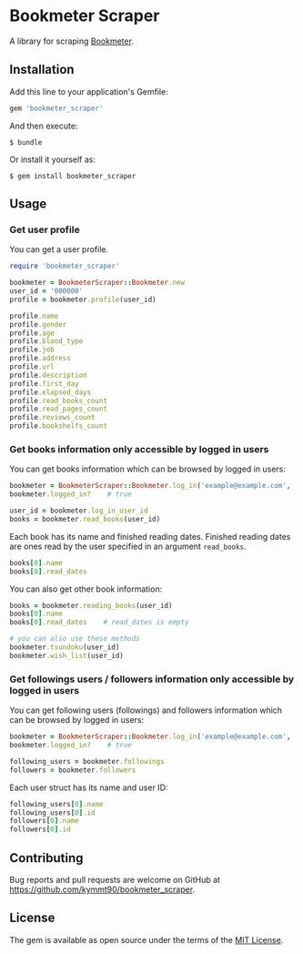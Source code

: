 # Bookmeter Scraper

A library for scraping [Bookmeter](http://bookmeter.com).


## Installation

Add this line to your application's Gemfile:

```ruby
gem 'bookmeter_scraper'
```

And then execute:

    $ bundle

Or install it yourself as:

    $ gem install bookmeter_scraper


## Usage

### Get user profile

You can get a user profile.

```ruby
require 'bookmeter_scraper'

bookmeter = BookmeterScraper::Bookmeter.new
user_id = '000000'
profile = bookmeter.profile(user_id)

profile.name
profile.gender
profile.age
profile.blood_type
profile.job
profile.address
profile.url
profile.description
profile.first_day
profile.elapsed_days
profile.read_books_count
profile.read_pages_count
profile.reviews_count
profile.bookshelfs_count
```

### Get books information only accessible by logged in users

You can get books information which can be browsed by logged in users:

```ruby
bookmeter = BookmeterScraper::Bookmeter.log_in('example@example.com', 'password')
bookmeter.logged_in?    # true

user_id = bookmeter.log_in_user_id
books = bookmeter.read_books(user_id)
```

Each book has its name and finished reading dates.
Finished reading dates are ones read by the user specified in an argument `read_books`.

```ruby
books[0].name
books[0].read_dates
```

You can also get other book information:

```ruby
books = bookmeter.reading_books(user_id)
books[0].name
books[0].read_dates    # read_dates is empty

# you can also use these methods
bookmeter.tsundoku(user_id)
bookmeter.wish_list(user_id)
```

### Get followings users / followers information only accessible by logged in users

You can get following users (followings) and followers information which can be browsed by logged in users:

```ruby
bookmeter = BookmeterScraper::Bookmeter.log_in('example@example.com', 'password')
bookmeter.logged_in?    # true

following_users = bookmeter.followings
followers = bookmeter.followers
```

Each user struct has its name and user ID:

```ruby
following_users[0].name
following_users[0].id
followers[0].name
followers[0].id
```


## Contributing

Bug reports and pull requests are welcome on GitHub at https://github.com/kymmt90/bookmeter_scraper.


## License

The gem is available as open source under the terms of the [MIT License](http://opensource.org/licenses/MIT).
